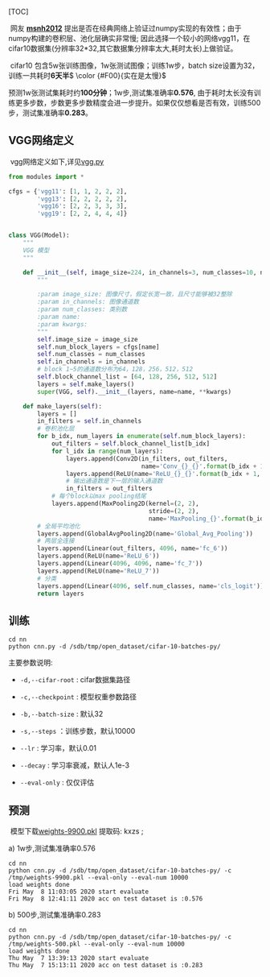 [TOC]

​        网友 [**msnh2012**](https://github.com/msnh2012) 提出是否在经典网络上验证过numpy实现的有效性；由于numpy构建的卷积层、池化层确实非常慢; 因此选择一个较小的网络vgg11，在cifar10数据集(分辨率32*32,其它数据集分辨率太大,耗时太长)上做验证。

​      cifar10 包含5w张训练图像，1w张测试图像；训练1w步，batch size设置为32，训练一共耗时**6天半**$ \color {#F00}{实在是太慢}$

​      预测1w张测试集耗时约**100分钟**；1w步,测试集准确率**0.576**, 由于耗时太长没有训练更多步数，步数更多步数精度会进一步提升。如果仅仅想看是否有效，训练500步，测试集准确率**0.283**。

## VGG网络定义

​         vgg网络定义如下,详见[vgg.py](nn/vgg.py)

```python
from modules import *

cfgs = {'vgg11': [1, 1, 2, 2, 2],
        'vgg13': [2, 2, 2, 2, 2],
        'vgg16': [2, 2, 3, 3, 3],
        'vgg19': [2, 2, 4, 4, 4]}


class VGG(Model):
    """
    VGG 模型
    """

    def __init__(self, image_size=224, in_channels=3, num_classes=10, name='', **kwargs):
        """

        :param image_size: 图像尺寸，假定长宽一致，且尺寸能够被32整除
        :param in_channels: 图像通道数
        :param num_classes: 类别数
        :param name:
        :param kwargs:
        """
        self.image_size = image_size
        self.num_block_layers = cfgs[name]
        self.num_classes = num_classes
        self.in_channels = in_channels
        # block 1~5的通道数分布为64，128，256，512，512
        self.block_channel_list = [64, 128, 256, 512, 512]
        layers = self.make_layers()
        super(VGG, self).__init__(layers, name=name, **kwargs)

    def make_layers(self):
        layers = []
        in_filters = self.in_channels
        # 卷积池化层
        for b_idx, num_layers in enumerate(self.num_block_layers):
            out_filters = self.block_channel_list[b_idx]
            for l_idx in range(num_layers):
                layers.append(Conv2D(in_filters, out_filters,
                                     name='Conv_{}_{}'.format(b_idx + 1, l_idx + 1)))
                layers.append(ReLU(name='ReLU_{}_{}'.format(b_idx + 1, l_idx + 1)))
                # 输出通道数是下一层的输入通道数
                in_filters = out_filters
            # 每个block以max pooling结尾
            layers.append(MaxPooling2D(kernel=(2, 2),
                                       stride=(2, 2),
                                       name='MaxPooling_{}'.format(b_idx + 1)))
        # 全局平均池化
        layers.append(GlobalAvgPooling2D(name='Global_Avg_Pooling'))
        # 两层全连接
        layers.append(Linear(out_filters, 4096, name='fc_6'))
        layers.append(ReLU(name='ReLU_6'))
        layers.append(Linear(4096, 4096, name='fc_7'))
        layers.append(ReLU(name='ReLU_7'))
        # 分类
        layers.append(Linear(4096, self.num_classes, name='cls_logit'))
        return layers
```





## 训练

```shell
cd nn
python cnn.py -d /sdb/tmp/open_dataset/cifar-10-batches-py/
```

主要参数说明:

- `-d,--cifar-root` : cifar数据集路径 
- `-c,--checkpoint` : 模型权重参数路径
- `-b,--batch-size` : 默认32

- `-s,--steps` ：训练步数，默认10000

- `--lr` : 学习率，默认0.01
- `--decay` : 学习率衰减，默认人1e-3
- `--eval-only` : 仅仅评估



## 预测

​         模型下载[weights-9900.pkl](https://pan.baidu.com/s/1KpiidX7Y5vPz9QjF9xlofA) 提取码: kxzs ;

a) 1w步,测试集准确率0.576

```shell
cd nn
python cnn.py -d /sdb/tmp/open_dataset/cifar-10-batches-py/ -c /tmp/weights-9900.pkl --eval-only --eval-num 10000   
load weights done
Fri May  8 11:03:05 2020 start evaluate
Fri May  8 12:41:11 2020 acc on test dataset is :0.576
```



b) 500步,测试集准确率0.283

```shell
cd nn
python cnn.py -d /sdb/tmp/open_dataset/cifar-10-batches-py/ -c /tmp/weights-500.pkl --eval-only --eval-num 10000 
load weights done
Thu May  7 13:39:13 2020 start evaluate
Thu May  7 15:13:11 2020 acc on test dataset is :0.283
```

